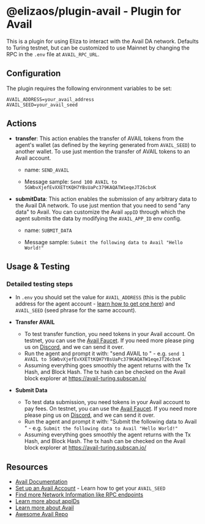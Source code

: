 # @elizaos/plugin-avail - Plugin for Avail

This is a plugin for using Eliza to interact with the Avail DA network. Defaults to Turing testnet, but can be customized to use Mainnet by changing the RPC in the `.env` file at `AVAIL_RPC_URL`.

## Configuration

The plugin requires the following environment variables to be set:

```env
AVAIL_ADDRESS=your_avail_address
AVAIL_SEED=your_avail_seed
```


## Actions
- **transfer**: This action enables the transfer of AVAIL tokens from the agent's wallet (as defined by the keyring generated from `AVAIL_SEED`) to another wallet. To use just mention the transfer of AVAIL tokens to an Avail account.

    - name: `SEND_AVAIL`

    - Message sample: `Send 100 AVAIL to 5GWbvXjefEvXXETtKQH7YBsUaPc379KAQATW1eqeJT26cbsK`

- **submitData**: This action enables the submission of any arbitrary data to the Avail DA network. To use just mention that you need to send "any data" to Avail. You can customize the Avail `appID` through which the agent submits the data by modifying the `AVAIL_APP_ID` env config.

    - name: `SUBMIT_DATA`

    - Message sample: `Submit the following data to Avail "Hello World!"`

## Usage & Testing

### Detailed testing steps
- In `.env` you should set the value for `AVAIL_ADDRESS` (this is the public address for the agent account - [learn how to get one here](https://docs.availproject.org/user-guides/accounts#seed-phrases)) and `AVAIL_SEED` (seed phrase for the same account).

- **Transfer AVAIL**
    - To test transfer function, you need tokens in your Avail account. On testnet, you can use the [Avail Faucet](https://faucet.avail.tools/). If you need more please ping us on [Discord](https://discord.gg/y6fHnxZQX8), and we can send it over. 
    - Run the agent and prompt it with: "send <AMOUNT> AVAIL to <any other Avail account> " - e.g. `send 1 AVAIL to 5GWbvXjefEvXXETtKQH7YBsUaPc379KAQATW1eqeJT26cbsK`
    - Assuming everything goes smoothly the agent returns with the Tx Hash, and Block Hash. 
The tx hash can be checked on the Avail block explorer at https://avail-turing.subscan.io/

- **Submit Data**
    - To test data submission, you need tokens in your Avail account to pay fees. On testnet, you can use the [Avail Faucet](https://faucet.avail.tools/). If you need more please ping us on [Discord](https://discord.gg/y6fHnxZQX8), and we can send it over. 
    - Run the agent and prompt it with: "Submit the following data to Avail <DATA>" - e.g. `Submit the following data to Avail "Hello World!"`
    - Assuming everything goes smoothly the agent returns with the Tx Hash, and Block Hash. The tx hash can be checked on the Avail block explorer at https://avail-turing.subscan.io/


## Resources
- [Avail Documentation](https://docs.availproject.org/)
- [Set up an Avail Account](https://docs.availproject.org/user-guides/accounts#seed-phrases) - Learn how to get your `AVAIL_SEED`
- [Find more Network Information like RPC endpoints](https://docs.availproject.org/docs/networks)
- [Learn more about appIDs](https://docs.availproject.org/docs/build-with-avail/interact-with-avail-da/app-id)
- [Learn more about Avail](https://www.availproject.org/)
- [Awesome Avail Repo](https://github.com/availproject/awesome-avail)

